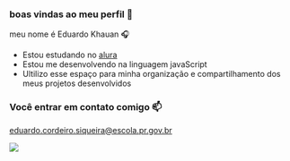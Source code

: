 ### boas vindas ao meu perfil 🖤

meu nome é Eduardo Khauan 🎧

-  Estou estudando no [alura](https://www.alura.com.br)
-  Estou me desenvolvendo na linguagem javaScript
-  Ultilizo esse espaço para minha organização e compartilhamento dos meus projetos desenvolvidos

### Você entrar em contato comigo 📫

eduardo.cordeiro.siqueira@escola.pr.gov.br

![](https://media.tenor.com/NWAAhO4flj4AAAAC/ultra-instinct.gif)
